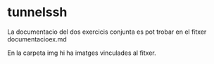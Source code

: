 # tunnelssh

La documentacio del dos exercicis conjunta es pot trobar en el fitxer documentacioex.md

En la carpeta img hi ha imatges vinculades al fitxer.
